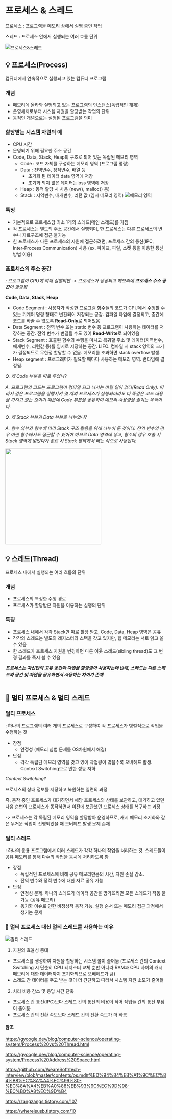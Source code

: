# 프로세스 & 스레드

프로세스 : 프로그램을 메모리 상에서 실행 중인 작업

스레드 : 프로세스 안에서 실행되는 여러 흐름 단위

![프로세스&스레드](https://camo.githubusercontent.com/3dc4ad61f03160c310a855a4bd68a9f2a2c9a4c7/68747470733a2f2f74312e6461756d63646e2e6e65742f6366696c652f746973746f72792f393938383931343635433637433330363036)

## 💡 프로세스(Process)
컴퓨터에서 연속적으로 실행되고 있는 컴퓨터 프로그램

### 개념
- 메모리에 올라와 실행되고 있는 프로그램의 인스턴스(독립적인 개체)
- 운영체제로부터 시스템 자원을 할당받는 작업의 단위
- 동적인 개념으로는 실행된 프로그램을 의미

### 할당받는 시스템 자원의 예
  - CPU 시간
  - 운영되기 위해 필요한 주소 공간
  - Code, Data, Stack, Heap의 구조로 되어 있는 독립된 메모리 영역
    - Code : 코드 자체를 구성하는 메모리 영역 (프로그램 명령)
    - Data : 전역변수, 정적변수, 배열 등
      - 초기화 된 데이터 data 영역에 저장
      - 초기화 되지 않은 데이터는 bss 영역에 저장
    - Heap : 동적 할당 시 사용 (new(), malloc() 등)
    - Stack : 지역변수, 매개변수, 리턴 값 (임시 메모리 영역)
  ![메모리 영역](https://github.com/WeareSoft/tech-interview/raw/master/contents/images/process.png)

### 특징
- 기본적으로 프로세스당 최소 1개의 스레드(메인 스레드)를 가짐
- 각 프로세스는 별도의 주소 공간에서 실행되며, 한 프로세스는 다른 프로세스의 변수나 자료구조에 접근 불가능
- 한 프로세스가 다른 프로세스의 자원에 접근하려면, 프로세스 간의 통신(IPC, Inter-Process Communication) 사용 (ex. 파이프, 파일, 소켓 등을 이용한 통신 방법 이용)

### 프로세스의 주소 공간
_: 프로그램이 CPU에 의해 실행되면 -> 프로세스가 생성되고 메모리에 **프로세스 주소 공간**이 할당됨_

**Code, Data, Stack, Heap**
- Code Segment : 사용자가 작성한 프로그램 함수들의 코드가 CPU에서 수행할 수 있는 기계어 명령 형태로 변환되어 저장되는 공감. 컴파일 타임에 결정되고, 중간에 코드를 바꿀 수 없도록 **Read-Only**로 되어있음
- Data Segment : 전역 변수 또는 static 변수 등 프로그램이 사용하는 데이터를 저장하는 공간. 전역 변수가 변결될 수도 있어 **Read-Write**로 되어있음
- Stack Segment : 호출된 함수의 수행을 마치고 복귀할 주소 및 데이터(지역변수, 매개변수, 리턴값 등)를 임시로 저장하는 공간. LIFO. 컴파일 시 stack 영역의 크기가 결정되므로 무한정 할당할 수 없음. 메모리를 초과하면 stack overflow 발생.
- Heap segment : 프로그래머가 필요할 때마다 사용하는 메모리 영역. 런타임에 결정됨.

_Q. 왜 Code 부분을 따로 두었나?_

_A. 프로그램의 코드는 프로그램이 컴파일 되고 나서는 바뀔 일이 없다(Read Only). 따라서 같은 프로그램을 실행시켜 몇 개의 프로세스가 실행되더라도 다 똑같은 코드 내용을 가지고 있는 것이기 때문에 Code 부분을 공유하여 메모리 사용량을 줄이는 목적이다._

_Q. 왜 Stack 부분과 Data 부분을 나누었나?_

_A. 함수 외부와 함수에 따라 Stack 구조 활용을 위해 나누어 둔 것이다. 전역 변수의 경우 어떤 함수에서도 접근할 수 있어야 하므로 Data 영역에 넣고, 함수의 경우 호출 시 Stack 영역에 넣었다가 종료 시 Stack 영역에서 빼는 식으로 사용된다._

<img width=300 src="https://img1.daumcdn.net/thumb/R1280x0/?scode=mtistory2&fname=https%3A%2F%2Ft1.daumcdn.net%2Fcfile%2Ftistory%2F2630833B58F1C0363A">

## 💡 스레드(Thread)
프로세스 내에서 실행되는 여러 흐름의 단위

### 개념
- 프로세스의 특정한 수행 경로
- 프로세스가 할당받은 자원을 이용하는 실행의 단위

### 특징
- 프로세스 내에서 각각 Stack만 따로 할당 받고, Code, Data, Heap 영역은 공유
- 각각의 스레드는 별도의 레지스터와 스택을 갖고 있지만, 힙 메모리는 서로 읽고 쓸 수 있음
- 한 스레드가 프로세스 자원을 변경하면 다른 이웃 스레드(sibling thread)도 그 변경 결과를 즉시 볼 수 있음

_**프로세스는 자신만의 고유 공간과 자원을 할당받아 사용하는데 반해, 스레드는 다른 스레드와 공간 및 자원을 공유하면서 사용하는 차이가 존재**_
</br></br>

## 📍 멀티 프로세스 & 멀티 스레드

### **멀티 프로세스**
: 하나의 프로그램의 여러 개의 프로세스로 구성하여 각 프로세스가 병렬적으로 작업을 수행하는 것
- 장점 
  - 안정성 (메모리 침범 문제를 OS차원에서 해결)
- 단점
  - 각각 독립된 메모리 영역을 갖고 있어 작업량이 많을수록 오버헤드 발생. Context Switching으로 인한 성능 저하

_Context Switching?_

프로세스의 상태 정보를 저장하고 복원하는 일련의 과정

즉, 동작 중인 프로세스가 대기하면서 해당 프로세스의 상태를 보관하고, 대기하고 있던 다음 순번의 프로세스가 동작하면서 이전에 보관했던 프로세스 상태를 복구하는 과정

-> 프로세스는 각 독립된 메모리 영역을 할당받아 운영하므로, 캐시 메모리 초기화와 같은 무거운 작업이 진행되었을 때 오버헤드 발생 문제 존재

### **멀티 스레드**
: 하나의 응용 프로그램에서 여러 스레드가 각각 하나의 작업을 처리하는 것. 스레드들이 공유 메모리를 통해 다수의 작업을 동시에 처리하도록 함

- 장점
  - 독립적인 프로세스에 비해 공유 메모리만큼의 시간, 자원 손실 감소. 
  - 전역 변수와 정적 변수에 대한 자료 공유 가능
- 단점
  - 안정성 문제. 하나의 스레드가 데이터 공간을 망가뜨리면 모든 스레드가 작동 불가능 (공유 메모리)
  - 동기화 이슈로 인한 비정상적 동작 가능. 실행 순서 또는 메모리 접근 과정에서 생기는 문제


### 🚩 **멀티 프로세스 대신 멀티 스레드를 사용하는 이유**
![멀티 스레드](https://github.com/WeareSoft/tech-interview/raw/master/contents/images/multi-thread.png)

1. 자원의 효율성 증대
- 프로세스를 생성하여 자원을 할당하는 시스템 콜이 줄어듦 (프로세스 간의 Context Switching 시 단순히 CPU 레지스터 교체 뿐만 아니라 RAM과 CPU 사이의 캐시 메모리에 대한 데이터까지 초기화되므로 오베헤드가 큼)
- 스레드 간 데이터를 주고 받는 것이 더 간단하고 따라서 시스템 자원 소모가 줄어듦

2. 처리 비용 감소 및 응답 시간 단축
- 프로세스 간 통신(IPC)보다 스레드 간의 통신의 비용이 적어 작업들 간의 통신 부담이 줄어듦
- 프로세스 간의 전환 속도보다 스레드 간의 전환 속도가 더 빠름

#### 참조
<https://gyoogle.dev/blog/computer-science/operating-system/Process%20vs%20Thread.html>

<https://gyoogle.dev/blog/computer-science/operating-system/Process%20Address%20Space.html>

<https://github.com/WeareSoft/tech-interview/blob/master/contents/os.md#%ED%94%84%EB%A1%9C%EC%84%B8%EC%8A%A4%EC%99%80-%EC%8A%A4%EB%A0%88%EB%93%9C%EC%9D%98-%EC%B0%A8%EC%9D%B4>

<https://zangzangs.tistory.com/107>

<https://whereisusb.tistory.com/10>